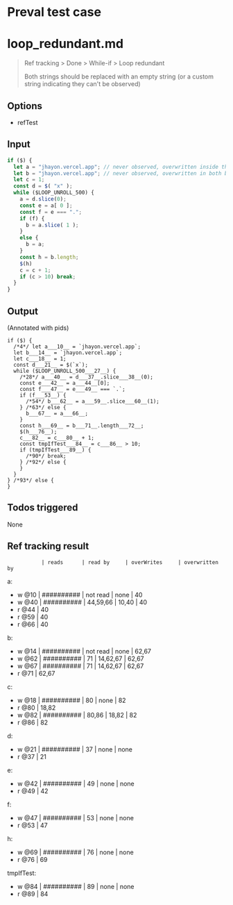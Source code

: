 # Preval test case

# loop_redundant.md

> Ref tracking > Done > While-if > Loop redundant
>
> Both strings should be replaced with an empty string (or a custom string indicating they can't be observed)

## Options

- refTest

## Input

`````js filename=intro
if ($) {
  let a = "jhayon.vercel.app"; // never observed, overwritten inside the loop
  let b = "jhayon.vercel.app"; // never observed, overwritten in both branches in the loop
  let c = 1;
  const d = $( "x" );
  while ($LOOP_UNROLL_500) {
    a = d.slice(0);
    const e = a[ 0 ];
    const f = e === ".";
    if (f) {
      b = a.slice( 1 );
    }
    else {
      b = a;
    }
    const h = b.length;
    $(h)
    c = c + 1;
    if (c > 10) break;
  }
}
`````


## Output

(Annotated with pids)

`````filename=intro
if ($) {
  /*4*/ let a___10__ = `jhayon.vercel.app`;
  let b___14__ = `jhayon.vercel.app`;
  let c___18__ = 1;
  const d___21__ = $(`x`);
  while ($LOOP_UNROLL_500___27__) {
    /*28*/ a___40__ = d___37__.slice___38__(0);
    const e___42__ = a___44__[0];
    const f___47__ = e___49__ === `.`;
    if (f___53__) {
      /*54*/ b___62__ = a___59__.slice___60__(1);
    } /*63*/ else {
      b___67__ = a___66__;
    }
    const h___69__ = b___71__.length___72__;
    $(h___76__);
    c___82__ = c___80__ + 1;
    const tmpIfTest___84__ = c___86__ > 10;
    if (tmpIfTest___89__) {
      /*90*/ break;
    } /*92*/ else {
    }
  }
} /*93*/ else {
}
`````


## Todos triggered


None


## Ref tracking result


               | reads      | read by     | overWrites     | overwritten by
a:
  - w @10      | ########## | not read    | none           | 40
  - w @40      | ########## | 44,59,66    | 10,40          | 40
  - r @44      | 40
  - r @59      | 40
  - r @66      | 40

b:
  - w @14      | ########## | not read    | none           | 62,67
  - w @62      | ########## | 71          | 14,62,67       | 62,67
  - w @67      | ########## | 71          | 14,62,67       | 62,67
  - r @71      | 62,67

c:
  - w @18      | ########## | 80          | none           | 82
  - r @80      | 18,82
  - w @82      | ########## | 80,86       | 18,82          | 82
  - r @86      | 82

d:
  - w @21      | ########## | 37          | none           | none
  - r @37      | 21

e:
  - w @42      | ########## | 49          | none           | none
  - r @49      | 42

f:
  - w @47      | ########## | 53          | none           | none
  - r @53      | 47

h:
  - w @69      | ########## | 76          | none           | none
  - r @76      | 69

tmpIfTest:
  - w @84      | ########## | 89          | none           | none
  - r @89      | 84
